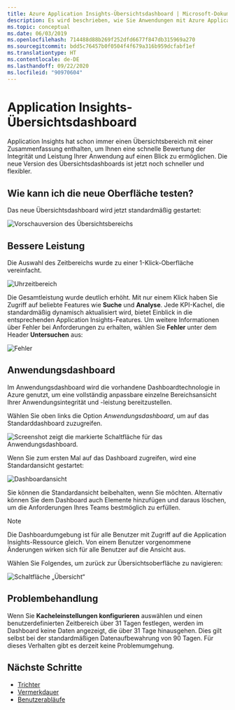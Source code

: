 ```yaml
---
title: Azure Application Insights-Übersichtsdashboard | Microsoft-Dokumentation
description: Es wird beschrieben, wie Sie Anwendungen mit Azure Application Insights und dem Übersichtsdashboard überwachen.
ms.topic: conceptual
ms.date: 06/03/2019
ms.openlocfilehash: 714488d88b269f252dfd6677f847db315969a270
ms.sourcegitcommit: bdd5c76457b0f0504f4f679a316b959dcfabf1ef
ms.translationtype: HT
ms.contentlocale: de-DE
ms.lasthandoff: 09/22/2020
ms.locfileid: "90970604"
---
```

# <a name="application-insights-overview-dashboard"></a>Application Insights-Übersichtsdashboard

Application Insights hat schon immer einen Übersichtsbereich mit einer Zusammenfassung enthalten, um Ihnen eine schnelle Bewertung der Integrität und Leistung Ihrer Anwendung auf einen Blick zu ermöglichen. Die neue Version des Übersichtsdashboards ist jetzt noch schneller und flexibler.

## <a name="how-do-i-test-out-the-new-experience"></a>Wie kann ich die neue Oberfläche testen?

Das neue Übersichtsdashboard wird jetzt standardmäßig gestartet:

![Vorschauversion des Übersichtsbereichs](./media/overview-dashboard/overview.png)

## <a name="better-performance"></a>Bessere Leistung

Die Auswahl des Zeitbereichs wurde zu einer 1-Klick-Oberfläche vereinfacht.

![Uhrzeitbereich](./media/overview-dashboard/app-insights-overview-dashboard-03.png)

Die Gesamtleistung wurde deutlich erhöht. Mit nur einem Klick haben Sie Zugriff auf beliebte Features wie **Suche** und **Analyse**. Jede KPI-Kachel, die standardmäßig dynamisch aktualisiert wird, bietet Einblick in die entsprechenden Application Insights-Features. Um weitere Informationen über Fehler bei Anforderungen zu erhalten, wählen Sie **Fehler** unter dem Header **Untersuchen** aus:

![Fehler](./media/overview-dashboard/app-insights-overview-dashboard-04.png)

## <a name="application-dashboard"></a>Anwendungsdashboard

Im Anwendungsdashboard wird die vorhandene Dashboardtechnologie in Azure genutzt, um eine vollständig anpassbare einzelne Bereichsansicht Ihrer Anwendungsintegrität und -leistung bereitzustellen.

Wählen Sie oben links die Option _Anwendungsdashboard_, um auf das Standarddashboard zuzugreifen.

![Screenshot zeigt die markierte Schaltfläche für das Anwendungsdashboard.](./media/overview-dashboard/app-insights-overview-dashboard-05.png)

Wenn Sie zum ersten Mal auf das Dashboard zugreifen, wird eine Standardansicht gestartet:

![Dashboardansicht](./media/overview-dashboard/0001-dashboard.png)

Sie können die Standardansicht beibehalten, wenn Sie möchten. Alternativ können Sie dem Dashboard auch Elemente hinzufügen und daraus löschen, um die Anforderungen Ihres Teams bestmöglich zu erfüllen.

> [!NOTE]
> Die Dashboardumgebung ist für alle Benutzer mit Zugriff auf die Application Insights-Ressource gleich. Von einem Benutzer vorgenommene Änderungen wirken sich für alle Benutzer auf die Ansicht aus.

Wählen Sie Folgendes, um zurück zur Übersichtsoberfläche zu navigieren:

![Schaltfläche „Übersicht“](./media/overview-dashboard/app-insights-overview-dashboard-07.png)

## <a name="troubleshooting"></a>Problembehandlung

Wenn Sie **Kacheleinstellungen konfigurieren** auswählen und einen benutzerdefinierten Zeitbereich über 31 Tagen festlegen, werden im Dashboard keine Daten angezeigt, die über 31 Tage hinausgehen. Dies gilt selbst bei der standardmäßigen Datenaufbewahrung von 90 Tagen. Für dieses Verhalten gibt es derzeit keine Problemumgehung.

## <a name="next-steps"></a>Nächste Schritte

- [Trichter](./usage-funnels.md)
- [Vermerkdauer](./usage-retention.md)
- [Benutzerabläufe](./usage-flows.md)

